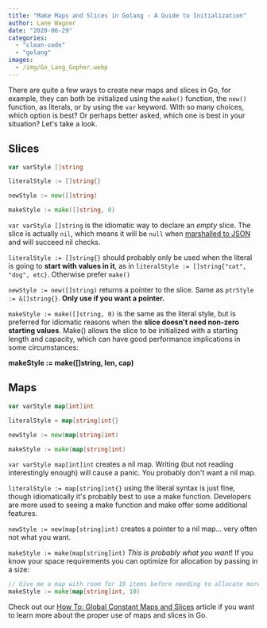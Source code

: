 ```yaml
---
title: "Make Maps and Slices in Golang - A Guide to Initialization"
author: Lane Wagner
date: "2020-06-29"
categories: 
  - "clean-code"
  - "golang"
images:
  - /img/Go_Lang_Gopher.webp
---
```


There are quite a few ways to create new maps and slices in Go, for example, they can both be initialized using the `make()` function, the `new()` function, as literals, or by using the `var` keyword. With so many choices, which option is best? Or perhaps better asked, which one is best in your situation? Let's take a look.

## Slices

```go
var varStyle []string

literalStyle := []string{}

newStyle := new([]string)

makeStyle := make([]string, 0)
```

`var varStyle []string` is the idiomatic way to declare an _empty_ slice. The slice is actually `nil`, which means it will be `null` when [marshalled to JSON](/golang/json-golang/) and will succeed nil checks.

`literalStyle := []string{}` should probably only be used when the literal is going to **start with values in it**, as in `literalStyle := []string{"cat", "dog", etc}`. Otherwise prefer `make()`

`newStyle := new([]string)` returns a pointer to the slice. Same as `ptrStyle := &[]string{}`. **Only use if you want a pointer.**

`makeStyle := make([]string, 0)` is the same as the literal style, but is preferred for idiomatic reasons when the **slice doesn't need non-zero starting values**. Make() allows the slice to be initialized with a starting length and capacity, which can have good performance implications in some circumstances:

**makeStyle := make(\[\]string, len, cap)**

## Maps

```go
var varStyle map[int]int

literalStyle = map[string]int{}

newStyle := new(map[string]int)

makeStyle := make(map[string]int)
```

`var varStyle map[int]int` creates a nil map. Writing (but not reading interestingly enough) will cause a panic. You probably don't want a nil map.

`literalStyle := map[string]int{}` using the literal syntax is just fine, though idiomatically it's probably best to use a make function. Developers are more used to seeing a make function and make offer some additional features.

`newStyle := new(map[string]int)` creates a pointer to a nil map... very often not what you want.

`makeStyle := make(map[string]int)` _This is probably what you want_! If you know your space requirements you can optimize for allocation by passing in a size:

```go
// Give me a map with room for 10 items before needing to allocate more space
makeStyle := make(map[string]int, 10)
```

Check out our [How To: Global Constant Maps and Slices](/golang/golang-constant-maps-slices/) article if you want to learn more about the proper use of maps and slices in Go.
